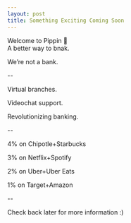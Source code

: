 ```yaml
---
layout: post
title: Something Exciting Coming Soon
---
```


Welcome to Pippin 🐶 <br />
A better way to bnak.

We’re not a bank.

--

Virtual branches.

Videochat support.

Revolutionizing banking.

--

4% on Chipotle+Starbucks

3% on Netflix+Spotify

2% on Uber+Uber Eats

1% on Target+Amazon

--

Check back later for more information :)
